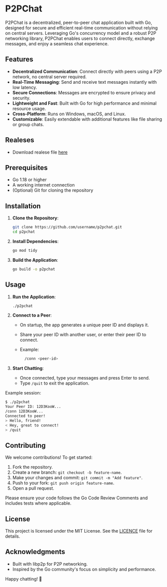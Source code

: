 # P2PChat

P2PChat is a decentralized, peer-to-peer chat application built with Go, designed for secure and efficient real-time communication without relying on central servers. Leveraging Go's concurrency model and a robust P2P networking library, P2PChat enables users to connect directly, exchange messages, and enjoy a seamless chat experience.

## Features

- **Decentralized Communication**: Connect directly with peers using a P2P network, no central server required.
- **Real-Time Messaging**: Send and receive text messages instantly with low latency.
- **Secure Connections**: Messages are encrypted to ensure privacy and security.
- **Lightweight and Fast**: Built with Go for high performance and minimal resource usage.
- **Cross-Platform**: Runs on Windows, macOS, and Linux.
- **Customizable**: Easily extendable with additional features like file sharing or group chats.

## Realeses

- Download realese file <a href="https://github.com/abdulatif-abdumannopov/p2p_chat/releases/tag/v1.0.0">here</a>

## Prerequisites

- Go 1.18 or higher
- A working internet connection
- (Optional) Git for cloning the repository

## Installation

1. **Clone the Repository**:

   ```bash
   git clone https://github.com/username/p2pchat.git
   cd p2pchat
   ```

2. **Install Dependencies**:

   ```bash
   go mod tidy
   ```

3. **Build the Application**:

   ```bash
   go build -o p2pchat
   ```

## Usage

1. **Run the Application**:

   ```bash
   ./p2pchat
   ```

2. **Connect to a Peer**:

   - On startup, the app generates a unique peer ID and displays it.

   - Share your peer ID with another user, or enter their peer ID to connect.

   - Example:

     ```bash
       /conn <peer-id>
     ```

3. **Start Chatting**:

   - Once connected, type your messages and press Enter to send.
   - Type `/quit` to exit the application.

Example session:

```bash
$ ./p2pchat
Your Peer ID: 12D3KooW...
/conn 12D3KooW...
Connected to peer!
> Hello, friend!
< Hey, great to connect!
> /quit
```

## Contributing

We welcome contributions! To get started:

1. Fork the repository.
2. Create a new branch: `git checkout -b feature-name`.
3. Make your changes and commit: `git commit -m "Add feature"`.
4. Push to your fork: `git push origin feature-name`.
5. Open a pull request.

Please ensure your code follows the Go Code Review Comments and includes tests where applicable.

## License

This project is licensed under the MIT License. See the <a href="[github.com/abdulatif-abdumannopov/p2p_chat/blob/master/LICENSE.md](https://github.com/abdulatif-abdumannopov/p2p_chat/blob/master/LICENSE.md)">LICENCE</a> file for details.

## Acknowledgments

- Built with libp2p for P2P networking.
- Inspired by the Go community's focus on simplicity and performance.

Happy chatting! 🚀
